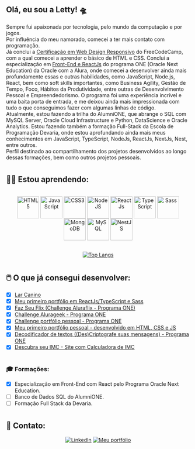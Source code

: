 ## **Olá, eu sou a Letty!** 🛸

Sempre fui apaixonada por tecnologia, pelo mundo da computação e por jogos. <br/>
Por influência do meu namorado, comecei a ter mais contato com programação. <br/>
Já conclui a <a href="https://www.freecodecamp.org/certification/lettyviana/responsive-web-design">Certificação em Web Design Responsivo</a> do FreeCodeCamp, com a qual comecei a aprender o básico de HTML e CSS. Conclui a especialização em <a href="https://cursos.alura.com.br/emprega-one/profile/letisviana">Front-End e ReactJs</a> do programa ONE (Oracle Next Education) da Oracle com a Alura, onde comecei a desenvolver ainda mais profundamente essas e outras habilidades, como JavaScript, Node.js, React, bem como soft skills importantes, como Business Agility, Gestão de Tempo, Foco, Hábitos da Produtividade, entre outras de Desenvolvimento Pessoal e Empreendedorismo. O programa foi uma experiência incrível e uma baita porta de entrada, e me deixou ainda mais impressionada com tudo o que conseguimos fazer com algumas linhas de código. <br/>
Atualmente, estou fazendo a trilha do AlumniONE, que abrange o SQL com MySQL Server, Oracle Cloud Infrastructure e Python, DataScience e Oracle Analytics. 
Estou fazendo também a formação Full-Stack da Escola de Programação Devaria, onde estou aprofundando ainda mais meus conhecimentos em JavaScript, TypeScript, NodeJs, ReactJs, NextJs, Nest, entre outros. <br/>
Perfil destinado ao compartilhamento dos projetos desenvolvidos ao longo dessas formações, bem como outros projetos pessoais.

#

## 👩‍💻 **Estou aprendendo:**
<div style="display: inline_block" align="center"><br />
    <img src="https://cdn.jsdelivr.net/gh/devicons/devicon/icons/html5/html5-original.svg" height="60px" alt="HTML5" align="center"/>
    <img src="https://cdn.jsdelivr.net/gh/devicons/devicon/icons/javascript/javascript-plain.svg" height="60px" alt="JavaScript" align="center"/>
    <img src="https://cdn.jsdelivr.net/gh/devicons/devicon/icons/css3/css3-original.svg" height="60px" alt="CSS3" align="center"/>
    <img src="https://cdn.jsdelivr.net/gh/devicons/devicon/icons/nodejs/nodejs-original.svg" height="60px" alt="NodeJS" align="center"/>
    <img src="https://cdn.jsdelivr.net/gh/devicons/devicon/icons/react/react-original.svg" height="60px" alt="ReactJs" align="center"/>
    <img src="https://cdn.jsdelivr.net/gh/devicons/devicon/icons/typescript/typescript-original.svg" height="60px" alt="TypeScript" align="center"/>
    <img src="https://cdn.jsdelivr.net/gh/devicons/devicon/icons/sass/sass-original.svg" height="60px" alt="Sass" align="center"/>
    <img src="https://cdn.jsdelivr.net/gh/devicons/devicon/icons/mongodb/mongodb-original-wordmark.svg" height="60px" alt="MongoDB" align="center"/>
    <img src="https://cdn.jsdelivr.net/gh/devicons/devicon/icons/mysql/mysql-original-wordmark.svg" height="60px" alt="MySQL" align="center"/>
    <img src="https://cdn.jsdelivr.net/gh/devicons/devicon/icons/nestjs/nestjs-plain-wordmark.svg" height="60px" alt="NestJS" align="center"/>
        
</div><br />
<div align="center">
    
[![Top Langs](https://github-readme-stats.vercel.app/api/top-langs/?username=lettyviana&layout=compact&langs_count=4&theme=midnight-purple)](https://github.com/lettyviana/github-readme-stats)
</div>

#

## 🖱️ **O que já consegui desenvolver:**
- [x] [Lar Canino](https://lar-canino.vercel.app/)<br />
- [x] [Meu primeiro portfólio em ReactJs/TypeScript e Sass](https://lettyviana-frontend-dev.vercel.app/)<br />
- [x] [Faz Seu Flix (Challenge Aluraflix - Programa ONE)](https://faz-seu-flix.vercel.app/)<br />
- [x] [Challenge Alurageek - Programa ONE](https://lettyviana.github.io/challenge-alurageek-one-t5/)<br />
- [x] [Challenge portfólio pessoal - Programa ONE](https://lettyviana.github.io/challenge-portfolio-alura/)<br />
- [x] [Meu primeiro portfólio pessoal - desenvolvido em HTML, CSS e JS](https://portfolio-lettyviana.vercel.app/)<br />
- [x] [Decodificador de textos ((Des)Criptografe suas mensagens) - Programa ONE](https://lettyviana.github.io/decodificador-de-mensagens/)<br />
- [x] [Descubra seu IMC - Site com Calculadora de IMC](https://lettyviana.github.io/site-calculadora-imc/)<br />

#

### 🎓 **Formações:**
- [x] Especialização em Front-End com React pelo Programa Oracle Next Education.
- [ ] Banco de Dados SQL do AlumniONE.
- [ ] Formação Full Stack da Devaria.
#

## 📲 **Contato:** 

<div align="center">
    
[![LinkedIn](https://img.shields.io/badge/LinkedIn-0077B5?style=for-the-badge&logo=linkedin&logoColor=white)](https://www.linkedin.com/in/leticiaviana-trad-dev)
[![Meu portfólio](https://img.shields.io/badge/my_portfolio_website-purple?style=for-the-badge&logo=html5)](https://lettyviana-frontend-dev.vercel.app/)
</div>
